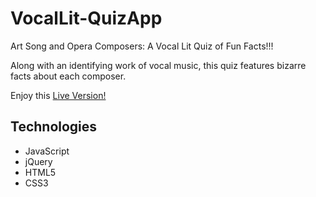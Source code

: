 # VocalLit-QuizApp

Art Song and Opera Composers: A Vocal Lit Quiz of Fun Facts!!!

Along with an identifying work of vocal music, this quiz features bizarre facts about each composer.

Enjoy this [Live Version!](https://vocal.lit.quiz.amyspeed.dev)

## Technologies

* JavaScript
* jQuery
* HTML5
* CSS3
